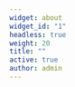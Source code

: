 ```yaml
---
widget: about
widget_id: "1"
headless: true
weight: 20
title: ""
active: true
author: admin
---
```

